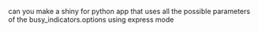 can you make a shiny for python app that uses all the possible parameters of the busy_indicators.options using express mode